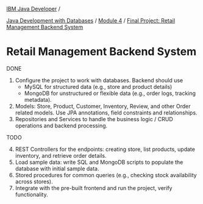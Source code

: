 [IBM Java Developer](https://www.coursera.org/professional-certificates/java-developer) /

[Java Development with Databases](https://www.coursera.org/learn/java-development-with-databases/)
/ [Module 4](https://www.coursera.org/learn/java-development-with-databases/home/module/4)
/ [Final Project: Retail Management Backend System](https://www.coursera.org/learn/java-development-with-databases/ungradedLti/5Hnfm/final-project-retail-management-backend-system#)

# Retail Management Backend System

DONE
1. Configure the project to work with databases. Backend should use
   * MySQL for structured data (e.g., store and product details)
   * MongoDB for unstructured or flexible data (e.g., order logs, tracking metadata).
2. Models: Store, Product, Customer, Inventory, Review, and other Order related models.
   Use JPA annotations, field constraints and relationships.
3. Repositories and Services to handle the business logic / CRUD operations and backend processing.

TODO

4. REST Controllers for the endpoints: creating store, list products, update inventory, and retrieve order details.
5. Load sample data: write SQL and MongoDB scripts to populate the database with initial sample data.
6. Stored procedures for common queries (e.g., checking stock availability across stores).
7. Integrate with the pre-built frontend and run the project, verify functionality.
